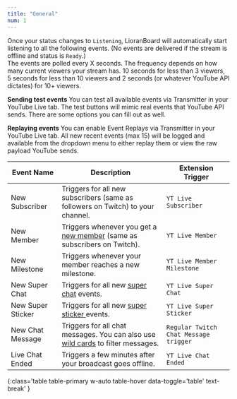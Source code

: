 ```yaml
---
title: "General"
num: 1
---
```


Once your status changes to `Listening`, LioranBoard will automatically start listening to all the following events. (No events are delivered if the stream is offline and status is `Ready`.)\
The events are polled every X seconds. The frequency depends on how many current viewers your stream has. 10 seconds for less than 3 viewers, 5 seconds for less than 10 viewers and 2 seconds (or whatever YouTube API dictates) for 10+ viewers.

**Sending test events**
You can test all available events via Transmitter in your YouTube Live tab. The test buttons will mimic real events that YouTube API sends. There are some options you can fill out as well. 

**Replaying events**
You can enable Event Replays via Transmitter in your YouTube Live tab. All new recent events (max 15) will be logged and available from the dropdown menu to either replay them or view the raw payload YouTube sends.

| Event Name | Description| Extension Trigger |
|-------|--------|--------|
| New Subscriber | Triggers for all new subscribers (same as followers on Twitch) to your channel. | `YT Live Subscriber`|
| New Member | Triggers whenever you get a [new member](https://support.google.com/youtube/answer/7636690?hl=en) (same as subscribers on Twitch). |`YT Live Member`|
| New Milestone|Triggers whenever your member reaches a new milestone.| `YT Live Member Milestone`|
|New Super Chat|Triggers for all new [super chat](https://support.google.com/youtube/answer/9277801?hl=en) events.| `YT Live Super Chat` |
|New Super Sticker|Triggers for all new [super sticker ](https://support.google.com/youtube/answer/9277801?hl=en) events.|`YT Live Super Sticker`|
|New Chat Message |Triggers for all chat messages. You can also use [wild cards](faq/receiver#wildcards) to filter messages. | `Regular Twitch Chat Message trigger`|
|Live Chat Ended |Triggers a few minutes after your broadcast goes offline. | `YT Live Chat Ended`|
{:class='table table-primary w-auto table-hover data-toggle='table' text-break' }






